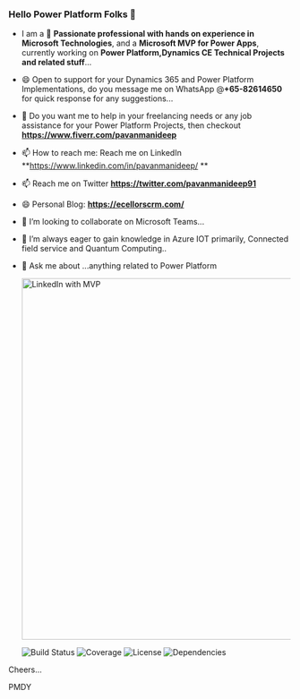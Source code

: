 ### Hello Power Platform Folks 👋

- I am a 🔭 **Passionate professional with hands on experience in Microsoft Technologies**, and a **Microsoft MVP for Power Apps**, currently working on **Power Platform,Dynamics CE Technical Projects and related stuff**...
- 😄 Open to support for your Dynamics 365 and Power Platform Implementations, do you message me on WhatsApp @**+65-82614650** for quick response for any suggestions...
- 🌱 Do you want me to help in your freelancing needs or any job assistance for your Power Platform Projects, then checkout **https://www.fiverr.com/pavanmanideep**
- 📫 How to reach me: Reach me on LinkedIn **https://www.linkedin.com/in/pavanmanideep/ **
- 📫 Reach me on Twitter **https://twitter.com/pavanmanideep91**
- 😄 Personal Blog: **https://ecellorscrm.com/**
- 👯 I’m looking to collaborate on Microsoft Teams...
- 🤔 I’m always eager to gain knowledge in Azure IOT primarily, Connected field service and Quantum Computing..
- 💬 Ask me about ...anything related to Power Platform

  <img width="646" alt="LinkedIn with MVP" src="https://github.com/user-attachments/assets/049a4308-3c18-4d7e-b648-d524b084aef9">

  ![Build Status](https://github.com/username/repo/actions/workflows/build.yml/badge.svg)
![Coverage](https://img.shields.io/codecov/c/github/username/repo)
![License](https://img.shields.io/github/license/username/repo)
![Dependencies](https://img.shields.io/david/username/repo)

  

Cheers...

PMDY


